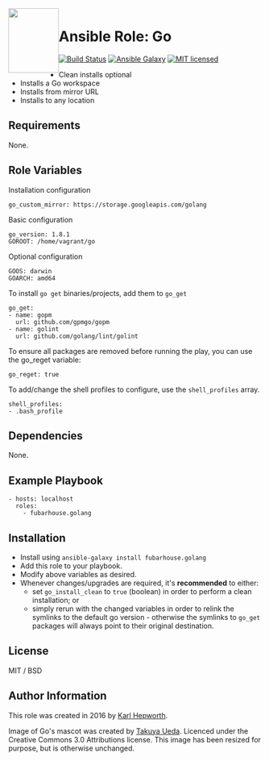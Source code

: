 <img style="float:left" alight="left" height="128px" width="100px" src="https://github.com/fubarhouse/ansible-role-golang/raw/master/gopher.png">

# Ansible Role: Go

[![Build Status](https://travis-ci.org/fubarhouse/ansible-role-golang.svg?branch=master)](https://travis-ci.org/fubarhouse/ansible-role-golang)
[![Ansible Galaxy](https://img.shields.io/badge/galaxy-fubarhouse--golang-5140.svg)](https://galaxy.ansible.com/fubarhouse/golang)
[![MIT licensed](https://img.shields.io/badge/license-MIT-blue.svg)](https://raw.githubusercontent.com/fubarhouse/ansible-role-golang/master/LICENSE)

* Clean installs optional
* Installs a Go workspace
* Installs from mirror URL
* Installs to any location

## Requirements

  None.

## Role Variables

Installation configuration
````
go_custom_mirror: https://storage.googleapis.com/golang
````

Basic configuration
````
go_version: 1.8.1
GOROOT: /home/vagrant/go
````

Optional configuration
````
GOOS: darwin
GOARCH: amd64
````

To install `go get` binaries/projects, add them to `go_get`
````
go_get:
- name: gopm
  url: github.com/gpmgo/gopm
- name: golint
  url: github.com/golang/lint/golint
````

To ensure all packages are removed before running the play, you can use the go_reget variable:
````
go_reget: true
````

To add/change the shell profiles to configure, use the `shell_profiles` array.
````
shell_profiles:
- .bash_profile
````

## Dependencies

None.

## Example Playbook

````
- hosts: localhost
  roles:
    - fubarhouse.golang
````

## Installation

* Install using `ansible-galaxy install fubarhouse.golang`
* Add this role to your playbook.
* Modify above variables as desired.
* Whenever changes/upgrades are required, it's ****recommended**** to either:
  * set `go_install_clean` to `true` (boolean) in order to perform a clean installation; or
  * simply rerun with the changed variables in order to relink the symlinks to the default go version - otherwise the symlinks to `go_get` packages will always point to their original destination.

## License

MIT / BSD

## Author Information

This role was created in 2016 by [Karl Hepworth](https://twitter.com/fubarhouse).

Image of Go's mascot was created by [Takuya Ueda](https://twitter.com/tenntenn). Licenced under the Creative Commons 3.0 Attributions license. This image has been resized for purpose, but is otherwise unchanged.